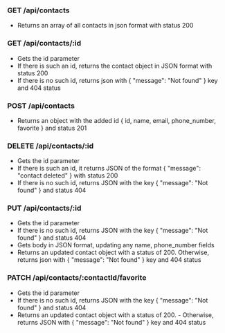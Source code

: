 ### GET /api/contacts

- Returns an array of all contacts in json format with status 200

### GET /api/contacts/:id

- Gets the id parameter
- If there is such an id, returns the contact object in JSON format with status 200
- If there is no such id, returns json with { "message": "Not found" } key and 404 status

### POST /api/contacts

- Returns an object with the added id { id, name, email, phone_number, favorite } and status 201

### DELETE /api/contacts/:id

- Gets the id parameter
- If there is such an id, it returns JSON of the format { "message": "contact deleted" } with status 200
- If there is no such id, returns JSON with the key { "message": "Not found" } and status 404

### PUT /api/contacts/:id

- Gets the id parameter
- If there is no such id, returns JSON with the key { "message": "Not found" } and status 404
- Gets body in JSON format, updating any name, phone_number fields
- Returns an updated contact object with a status of 200. Otherwise, returns json with { "message": "Not found" } key and 404 status

### PATCH /api/contacts/:contactId/favorite

- Gets the id parameter
- If there is no such id, returns JSON with the key { "message": "Not found" } and status 404
- Returns an updated contact object with a status of 200. - Otherwise, returns JSON with { "message": "Not found" } key and 404 status
